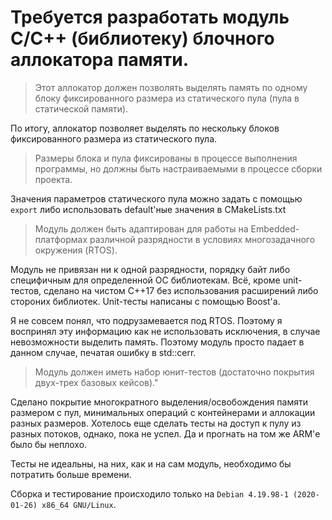 # Требуется разработать модуль C/C++ (библиотеку) блочного аллокатора памяти.

> Этот аллокатор должен позволять выделять память по одному блоку фиксированного размера из статического пула (пула в статической памяти).

По итогу, аллокатор позволяет выделять по нескольку блоков фиксированного размера из статического пула. 
 
> Размеры блока и пула фиксированы в процессе выполнения программы, но должны быть настраиваемыми в процессе сборки проекта.

Значения параметров статического пула можно задать с помощью `export` либо использовать default'ные значения в CMakeLists.txt

> Модуль должен быть адаптирован для работы на Embedded-платформах различной разрядности в условиях многозадачного окружения (RTOS).

Модуль не привязан ни к одной разрядности, порядку байт либо специфичным для определенной ОС библиотекам. Всё, кроме unit-тестов, сделано на чистом C++17 без использования расширений либо стороних библиотек. Unit-тесты написаны с помощью Boost'а.

Я не совсем понял, что подрузамевается под RTOS. Поэтому я воспринял эту информацию как не использовать исключения, в случае невозможности выделить память. Поэтому модуль просто падает в данном случае, печатая ошибку в std::cerr.


> Модуль должен иметь набор юнит-тестов (достаточно покрытия двух-трех базовых кейсов)."

Сделано покрытие многократного выделения/освобождения памяти размером с пул, минимальных операций с контейнерами и аллокации разных размеров. Хотелось еще сделать тесты на доступ к пулу из разных потоков, однако, пока не успел. Да и прогнать на том же ARM'е было бы неплохо.

Тесты не идеальны, на них, как и на сам модуль, необходимо бы потратить больше времени.

Сборка и тестирование происходило только на `Debian 4.19.98-1 (2020-01-26) x86_64 GNU/Linux`.


